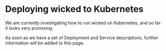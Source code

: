 # Deploying wicked to Kubernetes

We are currently investigating how to run wicked on Kubernetes, and so far it looks very promising.

As soon as we have a set of Deployment and Service descriptions, further information will be added to this page.

